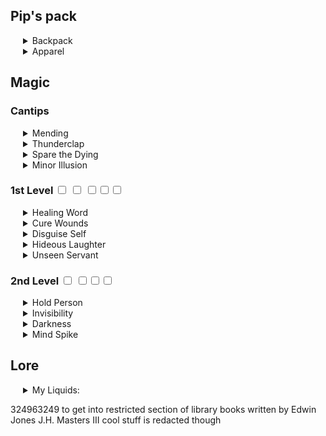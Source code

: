 <style type="text/css">
<!--
 .tab { margin-left: 20px; }
-->
</style>

## Pip's pack

<div class=tab>
<details><summary>Backpack</summary>
    <ul>
        <li>2 costumes</li>
        <li>4 days of rations</li>
        <li>waterskin</li>
        <li>2 disguise kits</li>
        <li>metal flute</li>
        <li>divination card that looks like me</li>
        <li>A diary with 2 missing pages</li>
        <li>A pair of old socks</li>
        <li>A worn bronze heart</li>
    </ul>
</details>
<details><summary>Apparel</summary>
    <ul>
        <li>silver fur cape</li>
        <li>light armor</li>
    </ul>
</details>
</div>

## Magic

### Cantips
<div class=tab>
    <details><summary>Mending</summary>
    This spell repairs a single break or tear in an object you touch, such as a broken chain link, two halves of a broken key, a torn cloak, or a leaking wineskin. As long as the break or tear is no larger than 1 foot in any dimension, you mend it, leaving no trace of the former damage. This spell can physically repair a magic item or construct, but the spell can’t restore magic to such an object.
    </details>
    <details><summary>Thunderclap</summary>
    You create a burst of thunderous sound that can be heard up to 100 feet away. Each creature within range, other than you, must succeed on a Constitution saving throw or take 1d6 thunder damage.
    The spell’s damage increases by 1d6 when you reach 5th level (2d6), 11th level (3d6), and 17th level (4d6).
    </details>
    <details><summary>Spare the Dying</summary>
    You use your action to touch a creature who is alive but at 0 hit points. It becomes stable. This spell has no effect on undead and constructs.
    </details>
    <details><summary>Minor Illusion</summary>
You create a sound or an image of an object that lasts for the duration. The illusion ends early if you dismiss it as an action or cast this spell again.

If you create a sound, it can be any volume and noise. The sound can continue unabated for the duration, or you can make sounds at different times.

If you create an image of an object, it must be no larger than a 5-foot cube. The image can't create any sensory effects. Physical interaction with the image reveals it to be an illusion.

A creature can use its action to make an Investigation check on the illusion. If it succeeds, the illusion becomes faint to it.
    </details>
</div>

### 1st Level  <input type="checkbox"> <input type="checkbox"> <input type="checkbox"><input type="checkbox"><input type="checkbox">
<div class=tab>
<details><summary>Healing Word</summary>
A creature you can see regains hit points equal to 1d4 + your spellcasting ability modifier. This spell has no effect on undead or constructs.
</details>

<details><summary>Cure Wounds</summary>
A creature you touch regains a number of Hit Points equal to 1d8 + your Spellcasting Ability modifier. This spell has no effect on Undead or constructs.

At Higher Levels: When you cast this spell using a spell slot of 2nd level or higher, the Healing increases by 1d8 for each slot level above 1st.
</details>

<details><summary>Disguise Self</summary>
You make yourself, including your clothing, armor, Weapons, and other belongings on your person, look different until the spell ends or until you use your action to dismiss it. You can seem 1 foot shorter or taller and can appear thin, fat, or in between. You can't change your body type, so you must adopt a form that has the same basic arrangement of limbs. Otherwise, the extent of the Illusion is up to you.

The changes wrought by this spell fail to hold up to physical inspection. For example, if you use this spell to add a hat to your outfit, Objects pass through the hat, and anyone who touches it would feel nothing or would feel your head and hair. If you use this spell to appear thinner than you are, the hand of someone who reaches out to touch you would bump into you while it was seemingly still in midair.

To discern that you are disguised, a creature can use its action to inspect your appearance and must succeed on an Intelligence (Investigation) check against your spell save DC.
</details>

<details><summary>Hideous Laughter</summary>
A creature of your choice that you can see within range perceives everything as hilariously funny and falls into fits of laugher if this spell affects it. The target must succeed on a Wisdom saving throw or fall prone, becoming Incapacitated and unable to stand up for the Duration. A creature with an Intelligence score of 4 or less isn't affected.

At the end of each of its turns, and each time it takes damage, the target can make another Wisdom saving throw. The target has advantage on the saving throw if it's triggered by damage. On a success, the spell ends.
</details>

<details><summary>Unseen Servant</summary>
This spell creates an Invisible, mindless, shapeless force that performs simple tasks at your Command until the spell ends. The servant springs into existence in an unoccupied space on the ground within range. It has AC 10, 1 hit point, and a Strength of 2, and it can't Attack. If it drops to 0 Hit Points, the spell ends.

Once on each of your turns as a Bonus Action, you can mentally Command the servant to move up to 15 feet and interact with an object. The servant can perform simple tasks that a human servant could do, such as fetching things, cleaning, Mending, folding clothes, lighting fires, serving food, and pouring wine. Once you give the Command, the servant performs the task to the best of its ability until it completes the task, then waits for your next Command.

If you Command the servant to perform a task that would move it more than 60 feet away from you, the spell ends.
</details>
</div>

### 2nd Level  <input type="checkbox"> <input type="checkbox"><input type="checkbox"><input type="checkbox">
<div class=tab>
<details><summary>Hold Person</summary>
A humanoid that you can see becomes paralyzed unless they succeed on a Wisdom saving throw. At the end of its turns, it can make another Wisdom save, ending the paralysis on a success.
</details>
<details><summary>Invisibility</summary>
A creature you touch becomes Invisible until the spell ends. Anything the target is wearing or carrying is Invisible as long as it is on the target's person. The spell ends for a target that attacks or casts a spell.

At Higher Levels: When you cast this spell using a spell slot of 3rd level or higher, you can target one additional creature for each slot level above 2nd.
</details>
<details><summary>Darkness</summary>
Magical darkness spreads from a point you choose within range to fill a 15-foot radius sphere for the duration.
The darkness spreads around corners. A creature with darkvision can’t see through this darkness, and nonmagical light can’t illuminate it.

If the point you choose is on an object you are holding or one that isn’t being worn or carried, the darkness emanates from the object and moves with it. Completely covering the source of the darkness with an opaque object, such as a bowl or a helm, blocks the darkness.

If any of this spell’s area overlaps with an area of light created by a spell of 2nd level or lower, the spell that created the light is dispelled.
</details>
<details><summary>Mind Spike</summary>
You reach into the mind of one creature you can see within range. The target must make a Wisdom saving throw, taking 3d8 psychic damage on a failed save, or half as much damage on a successful one. On a failed save, you also always know the target's location until the spell ends, but only while the two of you are on the same plane of existence. While you have this knowledge, the target can’t become hidden from you, and if it’s invisible, it gains no benefit from that condition against you.
</details>
</div>

## Lore

<div class=tab>
<details><summary>My Liquids:</summary>
    <ul>
        <li>greenish <-- plants&animals (unlocked)</li>
        <li>silvery gray <-- technology</li>
        <li>jet black</li>
        <li>blue <-- Mind (unlocked)</li>
        <li>brownish red <-- Earth</li>
        <li>yellow <-- Energy (unlocked)</li>
    </ul>
</details>
</div>

324963249 to get into restricted section of library
books written by
Edwin Jones
J.H. Masters III
cool stuff is redacted though
